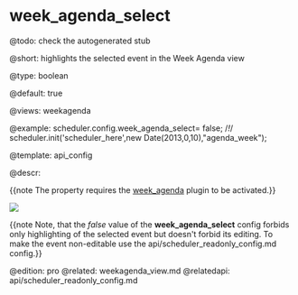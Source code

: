 week_agenda_select
=============

@todo:
	check the autogenerated stub


@short: highlights the selected event in the Week Agenda view
	


@type: boolean

@default: true

@views: weekagenda

@example:
scheduler.config.week_agenda_select= false; /*!*/
scheduler.init('scheduler_here',new Date(2013,0,10),"agenda_week");


@template:	api_config


@descr:

{{note The property requires the [week_agenda](extensions_list.md#weekagenda) plugin to be activated.}}

<img src="week_agenda_select.png">

{{note Note, that the *false* value of the **week_agenda_select** config forbids only highlighting of the selected event but doesn't forbid its editing. To make the event non-editable use the api/scheduler_readonly_config.md config.}}

@edition: pro
@related: weekagenda_view.md
@relatedapi: api/scheduler_readonly_config.md